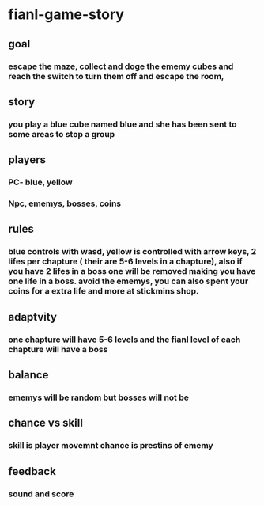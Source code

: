 # fianl-game-story
## goal
### escape the maze, collect and doge the ememy cubes and reach the switch to turn them off and escape the room, 
## story
### you play a blue cube named blue and she has been sent to some areas to stop a group 
## players
### PC- blue, yellow
### Npc, ememys, bosses, coins
## rules
### blue controls with wasd, yellow is controlled with arrow keys, 2 lifes per chapture ( their are 5-6 levels in a chapture), also if you have 2 lifes in a boss one will be removed making you have one life in a boss. avoid the ememys, you can also spent your coins for a extra life and more at stickmins shop.
## adaptvity
### one chapture will have 5-6 levels and the fianl level of each chapture will have a boss
## balance
### ememys will be random but bosses will not be
## chance vs skill
### skill is player movemnt chance is prestins of ememy
## feedback
### sound and score





